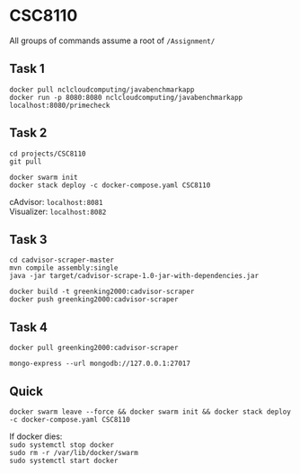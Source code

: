 # CSC8110
All groups of commands assume a root of `/Assignment/`
## Task 1
`docker pull nclcloudcomputing/javabenchmarkapp`  
`docker run -p 8080:8080 nclcloudcomputing/javabenchmarkapp`  
`localhost:8080/primecheck`  

## Task 2
`cd projects/CSC8110`  
`git pull`  

`docker swarm init`  
`docker stack deploy -c docker-compose.yaml CSC8110`

cAdvisor: `localhost:8081`  
Visualizer: `localhost:8082`  

## Task 3
`cd cadvisor-scraper-master`  
`mvn compile assembly:single`  
`java -jar target/cadvisor-scrape-1.0-jar-with-dependencies.jar`
  
`docker build -t greenking2000:cadvisor-scraper`  
`docker push greenking2000:cadvisor-scraper`

## Task 4
`docker pull greenking2000:cadvisor-scraper`


`mongo-express --url mongodb://127.0.0.1:27017`


## Quick
`docker swarm leave --force && docker swarm init && docker stack deploy -c docker-compose.yaml CSC8110`
  
If docker dies:  
`sudo systemctl stop docker`  
`sudo rm -r /var/lib/docker/swarm`  
`sudo systemctl start docker`